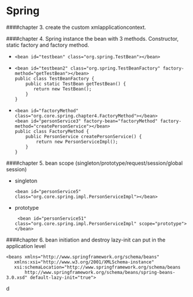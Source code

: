 # Spring
####chapter 3. create the custom xmlapplicationcontext.

####chapter 4. Spring instance the bean with 3 methods. Constructor, static factory and factory method.
*     <bean id="testbean" class="org.spring.TestBean"></bean>
*     <bean id="testbean2" class="org.spring.TestBeanFactory" factory-method="getTestBean"></bean>
      public class TestBeanFactory {
          public static TestBean getTestBean() {
             return new TestBean();
          }
      }
*     <bean id="factoryMethod" class="org.core.spring.chapter4.FactoryMethod"></bean>
      <bean id="personService3" factory-bean="factoryMethod" factory-method="createPersonService"></bean>
      public class FactoryMethod {
          public PersonService createPersonService() {
              return new PersonServiceImpl();
          }
      }

####chapter 5. bean scope (singleton/prototype/request/session/global session)
* singleton

      <bean id="personService5" class="org.core.spring.impl.PersonServiceImpl"></bean>
* prototype

       <bean id="personService51" class="org.core.spring.impl.PersonServiceImpl" scope="prototype"></bean>

####chapter 6. bean initiation and destroy
    <bean id="personService6" class="org.core.spring.impl.PersonServiceImpl" lazy-init="true" init-method="init" destroy-method="destory"></bean>
lazy-init can put in the application level

    <beans xmlns="http://www.springframework.org/schema/beans"
       xmlns:xsi="http://www.w3.org/2001/XMLSchema-instance"
       xsi:schemaLocation="http://www.springframework.org/schema/beans
           http://www.springframework.org/schema/beans/spring-beans-3.0.xsd" default-lazy-init="true">

d       
